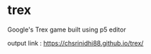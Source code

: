 # trex

Google's Trex game built using p5 editor


output link :   https://chsrinidhi88.github.io/trex/
